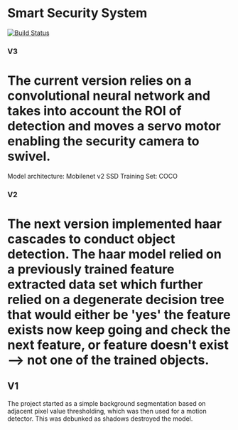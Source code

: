 # Smart Security System

[![Build Status](https://travis-ci.org/joemccann/dillinger.svg?branch=master)](https://travis-ci.org/joemccann/dillinger)


### V3 
# The current version relies on a convolutional neural network and takes into account the ROI of detection and moves a servo motor enabling the security camera to swivel.
Model architecture: Mobilenet v2 SSD 
Training Set: COCO

### V2
# The next version implemented haar cascades to conduct object detection. The haar model relied on a previously trained feature extracted data set which further relied on a degenerate decision tree that would either be 'yes' the feature exists now keep going and check the next feature, or feature doesn't exist --> not one of the trained objects.

## V1
The project started as a simple background segmentation based on adjacent pixel value thresholding, which was then used for a motion detector. This was debunked as shadows destroyed the model.
